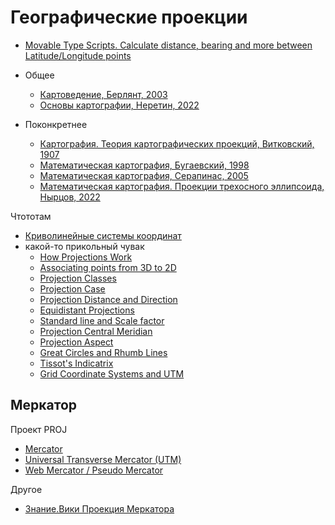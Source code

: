 # Географические проекции

- [Movable Type Scripts. Calculate distance, bearing and more between Latitude/Longitude points](https://www.movable-type.co.uk/scripts/latlong.html)

- Общее
  - [Картоведение, Берлянт, 2003](https://drive.google.com/file/d/1H_Iyj4pm7dW5zqj7oEELd3GXGtwitVKc/view?usp=sharing)
  - [Основы картографии, Неретин, 2022](https://drive.google.com/file/d/1K5g_KgIkuG6lIGrm1CYKdk-NkGmzLRcL/view?usp=drive_link)
- Поконкретнее
  - [Картография. Теория картографических проекций, Витковский, 1907](https://drive.google.com/file/d/1P3i9XM2Pr-VaGibFs8tQk2xtEVO9Eb9C/view?usp=drive_link)
  - [Математическая картография, Бугаевский, 1998](https://drive.google.com/file/d/1FESLPYbH5PxFZ-trkG_MvMXJm0YsWgSb/view?usp=drive_link)
  - [Математическая картография, Серапинас, 2005](https://drive.google.com/file/d/14sO_ylNtoTNdMP15LZfxcQGyfFRPcFnf/view?usp=drive_link)
  - [Математическая картография. Проекции трехосного эллипсоида, Нырцов, 2022](https://drive.google.com/file/d/1k5AZJZLo1-xoOWQ_OZjF3DbzU_2UbhMP/view?usp=drive_link)

Чтототам

- [Криволинейные системы координат](https://www.youtube.com/playlist?list=PLdupor3lULXiudVlEAySZ496n-EACyn-S)
- какой-то прикольный чувак
  - [How Projections Work](https://www.youtube.com/watch?v=QKtnMaOwlpg)
  - [Associating points from 3D to 2D](https://www.youtube.com/watch?v=YsjXqA1mbPk)
  - [Projection Classes](https://www.youtube.com/watch?v=D609GTESKBo)
  - [Projection Case](https://www.youtube.com/watch?v=TE6jx0JTDOQ)
  - [Projection Distance and Direction](https://www.youtube.com/watch?v=xksoitmLzHY)
  - [Equidistant Projections](https://www.youtube.com/watch?v=fWaMeqm0jRc)
  - [Standard line and Scale factor](https://www.youtube.com/watch?v=ycT0SqXUwD8)
  - [Projection Central Meridian](https://www.youtube.com/watch?v=ackcpahvW8I)
  - [Projection Aspect](https://www.youtube.com/watch?v=FWf4K8ZtBRk)
  - [Great Circles and Rhumb Lines](https://www.youtube.com/watch?v=TSbFVN4QbRs)
  - [Tissot's Indicatrix](https://www.youtube.com/watch?v=wEOFA1u3mdY)
  - [Grid Coordinate Systems and UTM](https://www.youtube.com/watch?v=Q7hWZQTAkRo)

## Меркатор

Проект PROJ

- [Mercator](https://proj.org/en/stable/operations/projections/merc.html#mathematical-definition)
- [Universal Transverse Mercator (UTM)](https://proj.org/en/stable/operations/projections/utm.html)
- [Web Mercator / Pseudo Mercator](https://proj.org/en/stable/operations/projections/webmerc.html#mathematical-definition)

Другое

- [Знание.Вики Проекция Меркатора](https://znanierussia.ru/articles/%D0%9F%D1%80%D0%BE%D0%B5%D0%BA%D1%86%D0%B8%D1%8F_%D0%9C%D0%B5%D1%80%D0%BA%D0%B0%D1%82%D0%BE%D1%80%D0%B0)
